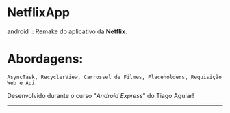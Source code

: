 # NetflixApp
android :: Remake do aplicativo da **Netflix**. 

# Abordagens: 

```AsyncTask, RecyclerView, Carrossel de Filmes, Placeholders, Requisição Web e Api``` 

Desenvolvido durante o curso "*Android Express*" do Tiago Aguiar!
***
